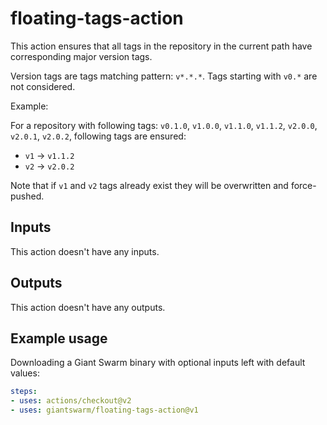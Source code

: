 # floating-tags-action

This action ensures that all tags in the repository in the current path have
corresponding major version tags.

Version tags are tags matching pattern: `v*.*.*`. Tags starting with `v0.*` are
not considered.

Example:

For a repository with following tags: `v0.1.0`, `v1.0.0`, `v1.1.0`, `v1.1.2`,
`v2.0.0`, `v2.0.1`, `v2.0.2`, following tags are ensured:

- `v1` -> `v1.1.2`
- `v2` -> `v2.0.2`

Note that if `v1` and `v2` tags already exist they will be overwritten and
force-pushed.

## Inputs

This action doesn't have any inputs.

## Outputs

This action doesn't have any outputs.

## Example usage

Downloading a Giant Swarm binary with optional inputs left with default values:

```yaml
steps:
- uses: actions/checkout@v2
- uses: giantswarm/floating-tags-action@v1
```
